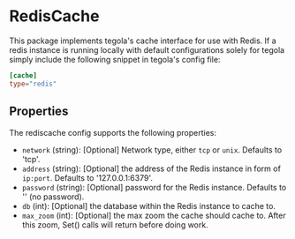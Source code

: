 # RedisCache

This package implements tegola's cache interface for use with Redis. If a redis instance is running locally with default configurations solely for tegola simply include the following snippet in tegola's config file:

```toml
[cache]
type="redis"
```

## Properties
The rediscache config supports the following properties:

- `network` (string): [Optional] Network type, either `tcp` or `unix`. Defaults to 'tcp'.
- `address` (string): [Optional] the address of the Redis instance in form of `ip:port`. Defaults to '127.0.0.1:6379'.
- `password` (string): [Optional] password for the Redis instance. Defaults to '' (no password).
- `db` (int): [Optional] the database within the Redis instance to cache to.
- `max_zoom` (int): [Optional] the max zoom the cache should cache to. After this zoom, Set() calls will return before doing work.
